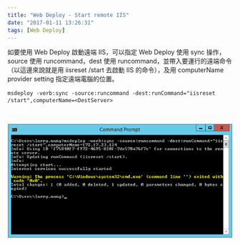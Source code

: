 ```yaml
---
title: "Web Deploy - Start remote IIS"
date: "2017-01-11 13:26:31"
tags: [Web Deploy]
---
```



如要使用 Web Deploy 啟動遠端 IIS，可以指定 Web Deploy 使用 sync 操作，source 使用 runcommand，dest 使用 runcommand，並帶入要運行的遠端命令（以這邊來說就是用 iisreset /start 去啟動 IIS 的命令），及用 computerName provider setting 指定遠端電腦的位置。  

<!-- More -->

    msdeploy -verb:sync -source:runcommand -dest:runCommand="iisreset /start",computerName=<DestServer>

<br/>


![1.png](1.png)

<br/>
